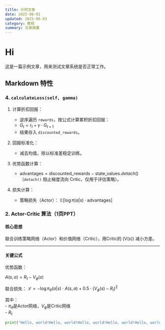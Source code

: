 ```yaml
---
title: 示例文章
date: 2025-06-01
updated: 2025-06-03
category: 教程
summary: 文章摘要
---
```


# Hi

这是一篇示例文章，用来测试文章系统是否正常工作。

## Markdown 特性

### 4. `calculateLoss(self, gamma)`

1. 计算折扣回报：
   - 逆序遍历 `rewards`，按公式计算累积折扣回报：
   - $G_t = r_t + \gamma \cdot G_{t+1}$
   - 结果存入 `discounted_rewards`。
2. 回报标准化：
   - 减去均值，除以标准差稳定训练。
3. 优势函数计算：
   - $\text{advantages} = \text{discounted\_rewards} - \text{state\_values}.detach()$
        （`detach()` 阻止梯度流向 Critic，仅用于评估策略）。

4. 损失计算：
    - 策略损失（Actor）：
        $\mathbb{E}[\log \pi(a|s) \cdot \text{advantages}]$

### **2. Actor-Critic 算法（1页PPT）**  

#### **核心思想**  

联合训练策略网络（Actor）和价值网络（Critic），用Critic的 \(V(s)\) 减小方差。

---

#### **关键公式**  

优势函数：

$A(s,a) = R_t - V_\phi(s)$

联合损失：
$\mathcal{L} = -\log \pi_\theta(a|s) \cdot A(s,a) + 0.5 \cdot (V_\phi(s) - R_t)^2$

其中：  
    - $\pi_\theta$是Actor网络，$V_\phi$是Critic网络  
    - $R_t$

```python
print("Hello, world!Hello, world!Hello, world!Hello, world!Hello, world!Hello, world!Hello, world!Hello, world!Hello, world!Hello, world!Hello, world!Hello, world!Hello, world!Hello, world!Hello, world!Hello, world!")
```
